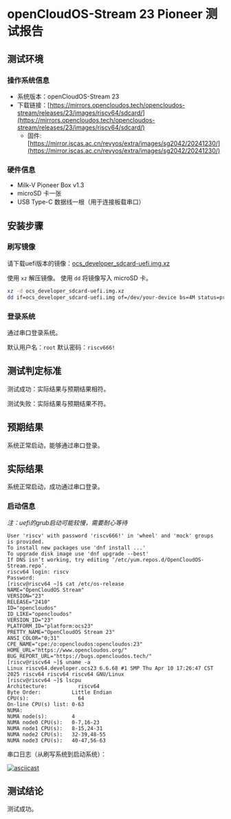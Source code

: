 # openCloudOS-Stream 23 Pioneer 测试报告

## 测试环境

### 操作系统信息

- 系统版本：openCloudOS-Stream 23
- 下载链接：[https://mirrors.opencloudos.tech/opencloudos-stream/releases/23/images/riscv64/sdcard/](https://mirrors.opencloudos.tech/opencloudos-stream/releases/23/images/riscv64/sdcard/)
  - 固件: [https://mirror.iscas.ac.cn/revyos/extra/images/sg2042/20241230/](https://mirror.iscas.ac.cn/revyos/extra/images/sg2042/20241230/)

### 硬件信息

- Milk-V Pioneer Box v1.3
- microSD 卡一张
- USB Type-C 数据线一根（用于连接板载串口）

## 安装步骤

### 刷写镜像

请下载uefi版本的镜像：[ocs_developer_sdcard-uefi.img.xz](https://mirrors.opencloudos.tech/opencloudos-stream/releases/23/images/riscv64/sdcard/ocs_developer_sdcard-uefi.img.xz)

使用 `xz` 解压镜像。
使用 `dd` 将镜像写入 microSD 卡。

```bash
xz -d ocs_developer_sdcard-uefi.img.xz
dd if=ocs_developer_sdcard-uefi.img of=/dev/your-device bs=4M status=progress
```

### 登录系统

通过串口登录系统。

默认用户名：`root`
默认密码：`riscv666!`

## 测试判定标准

测试成功：实际结果与预期结果相符。

测试失败：实际结果与预期结果不符。

## 预期结果

系统正常启动，能够通过串口登录。

## 实际结果

系统正常启动，成功通过串口登录。

### 启动信息

*注：uefi的grub启动可能较慢，需要耐心等待*

```log
User 'riscv' with password 'riscv666!' in 'wheel' and 'mock' groups
is provided.
To install new packages use 'dnf install ...'
To upgrade disk image use 'dnf upgrade --best'
If DNS isn’t working, try editing ‘/etc/yum.repos.d/OpenCloudOS-Stream.repo’.
riscv64 login: riscv
Password:
[riscv@riscv64 ~]$ cat /etc/os-release
NAME="OpenCloudOS Stream"
VERSION="23"
RELEASE="2410"
ID="opencloudos"
ID_LIKE="opencloudos"
VERSION_ID="23"
PLATFORM_ID="platform:ocs23"
PRETTY_NAME="OpenCloudOS Stream 23"
ANSI_COLOR="0;31"
CPE_NAME="cpe:/o:opencloudos:opencloudos:23"
HOME_URL="https://www.opencloudos.org/"
BUG_REPORT_URL="https://bugs.opencloudos.tech/"
[riscv@riscv64 ~]$ uname -a
Linux riscv64.developer.ocs23 6.6.68 #1 SMP Thu Apr 10 17:26:47 CST 2025 riscv64 riscv64 riscv64 GNU/Linux
[riscv@riscv64 ~]$ lscpu
Architecture:          riscv64
Byte Order:          Little Endian
CPU(s):                64
On-line CPU(s) list: 0-63
NUMA:
NUMA node(s):        4
NUMA node0 CPU(s):   0-7,16-23
NUMA node1 CPU(s):   8-15,24-31
NUMA node2 CPU(s):   32-39,48-55
NUMA node3 CPU(s):   40-47,56-63         
```

串口日志（从刷写系统到启动系统）：

[![asciicast](https://asciinema.org/a/GWK8TtUXpzK4IsTvCNY4Vng9X.svg)](https://asciinema.org/a/GWK8TtUXpzK4IsTvCNY4Vng9X)

## 测试结论

测试成功。